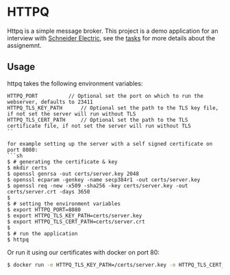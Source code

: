 # HTTPQ
Httpq is a simple message broker.
This project is a demo application for an interview with [Schneider Electric](https://www.se.com/ww/en/), see the [tasks](./task.md) for more details about the assignemnt.

## Usage
httpq takes the following environment variables:
```
HTTPQ_PORT			// Optional set the port on which to run the webserver, defaults to 23411
HTTPQ_TLS_KEY_PATH		// Optional set the path to the TLS key file, if not set the server will run without TLS
HTTPQ_TLS_CERT_PATH		// Optional set the path to the TLS certificate file, if not set the server will run without TLS
``

for example setting up the server with a self signed certificate on port 8080:
```sh
$ # generating the certificate & key
$ mkdir certs
$ openssl genrsa -out certs/server.key 2048
$ openssl ecparam -genkey -name secp384r1 -out certs/server.key
$ openssl req -new -x509 -sha256 -key certs/server.key -out certs/server.crt -days 3650
$
$ # setting the environment variables
$ export HTTPQ_PORT=8080
$ export HTTPQ_TLS_KEY_PATH=certs/server.key
$ export HTTPQ_TLS_CERT_PATH=certs/server.crt
$
$ # run the application
$ httpq
```

Or run it using our certificates with docker on port 80:
```sh
$ docker run -e HTTPQ_TLS_KEY_PATH=/certs/server.key -e HTTPQ_TLS_CERT_PATH=/certs/server.crt -v ./certs:/certs -p 80:23411 ghcr.io/jobstoit/schneider-httpq:latest
```


